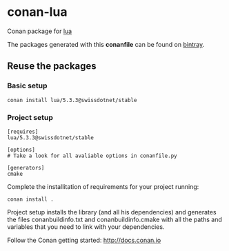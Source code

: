 # conan-lua

Conan package for [lua](https://www.lua.org)

The packages generated with this **conanfile** can be found on [bintray](https://bintray.com/conan-community).

## Reuse the packages

### Basic setup

```
conan install lua/5.3.3@swissdotnet/stable
```

### Project setup

```
[requires]
lua/5.3.3@swissdotnet/stable

[options]
# Take a look for all avaliable options in conanfile.py

[generators]
cmake
```

Complete the installitation of requirements for your project running:

```
conan install .
```

Project setup installs the library (and all his dependencies) and generates the files conanbuildinfo.txt and conanbuildinfo.cmake with all the paths and variables that you need to link with your dependencies.

Follow the Conan getting started: http://docs.conan.io

